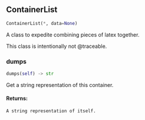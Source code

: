 ## ContainerList
```python
ContainerList(*, data=None)
```
A class to expedite combining pieces of latex together.

This class is intentionally not @traceable.

### dumps
```python
dumps(self) -> str
```
Get a string representation of this container.


#### Returns:
    A string representation of itself.